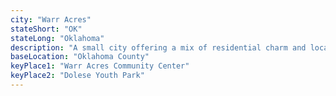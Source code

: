 ```yaml
---
city: "Warr Acres"
stateShort: "OK"
stateLong: "Oklahoma"
description: "A small city offering a mix of residential charm and local businesses."
baseLocation: "Oklahoma County"
keyPlace1: "Warr Acres Community Center"
keyPlace2: "Dolese Youth Park"
---
```

